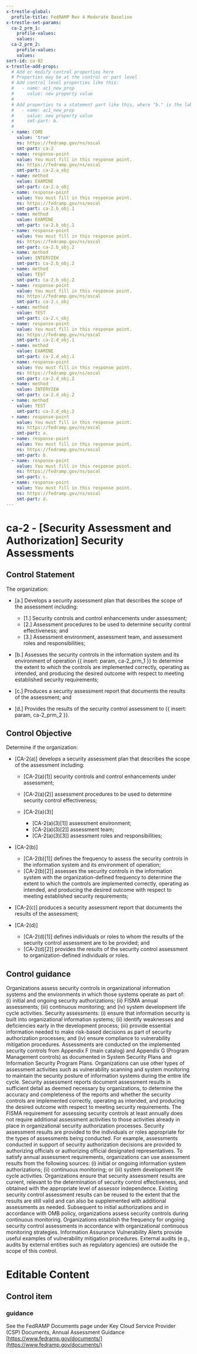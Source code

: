 ```yaml
---
x-trestle-global:
  profile-title: FedRAMP Rev 4 Moderate Baseline
x-trestle-set-params:
  ca-2_prm_1:
    profile-values:
    values:
  ca-2_prm_2:
    profile-values:
    values:
sort-id: ca-02
x-trestle-add-props:
  # Add or modify control properties here
  # Properties may be at the control or part level
  # Add control level properties like this:
  #   - name: ac1_new_prop
  #     value: new property value
  #
  # Add properties to a statement part like this, where "b." is the label of the target statement part
  #   - name: ac1_new_prop
  #     value: new property value
  #     smt-part: b.
  #
  - name: CORE
    value: 'true'
    ns: https://fedramp.gov/ns/oscal
    smt-part: ca-2
  - name: response-point
    value: You must fill in this response point.
    ns: https://fedramp.gov/ns/oscal
    smt-part: ca-2.a_obj
  - name: method
    value: EXAMINE
    smt-part: ca-2.a_obj
  - name: response-point
    value: You must fill in this response point.
    ns: https://fedramp.gov/ns/oscal
    smt-part: ca-2.b_obj.1
  - name: method
    value: EXAMINE
    smt-part: ca-2.b_obj.1
  - name: response-point
    value: You must fill in this response point.
    ns: https://fedramp.gov/ns/oscal
    smt-part: ca-2.b_obj.2
  - name: method
    value: INTERVIEW
    smt-part: ca-2.b_obj.2
  - name: method
    value: TEST
    smt-part: ca-2.b_obj.2
  - name: response-point
    value: You must fill in this response point.
    ns: https://fedramp.gov/ns/oscal
    smt-part: ca-2.c_obj
  - name: method
    value: TEST
    smt-part: ca-2.c_obj
  - name: response-point
    value: You must fill in this response point.
    ns: https://fedramp.gov/ns/oscal
    smt-part: ca-2.d_obj.1
  - name: method
    value: EXAMINE
    smt-part: ca-2.d_obj.1
  - name: response-point
    value: You must fill in this response point.
    ns: https://fedramp.gov/ns/oscal
    smt-part: ca-2.d_obj.2
  - name: method
    value: INTERVIEW
    smt-part: ca-2.d_obj.2
  - name: method
    value: TEST
    smt-part: ca-2.d_obj.2
  - name: response-point
    value: You must fill in this response point.
    ns: https://fedramp.gov/ns/oscal
    smt-part: a.
  - name: response-point
    value: You must fill in this response point.
    ns: https://fedramp.gov/ns/oscal
    smt-part: b.
  - name: response-point
    value: You must fill in this response point.
    ns: https://fedramp.gov/ns/oscal
    smt-part: c.
  - name: response-point
    value: You must fill in this response point.
    ns: https://fedramp.gov/ns/oscal
    smt-part: d.
---
```


# ca-2 - \[Security Assessment and Authorization\] Security Assessments

## Control Statement

The organization:

- \[a.\] Develops a security assessment plan that describes the scope of the assessment including:

  - \[1.\] Security controls and control enhancements under assessment;
  - \[2.\] Assessment procedures to be used to determine security control effectiveness; and
  - \[3.\] Assessment environment, assessment team, and assessment roles and responsibilities;

- \[b.\] Assesses the security controls in the information system and its environment of operation {{ insert: param, ca-2_prm_1 }} to determine the extent to which the controls are implemented correctly, operating as intended, and producing the desired outcome with respect to meeting established security requirements;

- \[c.\] Produces a security assessment report that documents the results of the assessment; and

- \[d.\] Provides the results of the security control assessment to {{ insert: param, ca-2_prm_2 }}.

## Control Objective

Determine if the organization:

- \[CA-2(a)\] develops a security assessment plan that describes the scope of the assessment including:

  - \[CA-2(a)(1)\] security controls and control enhancements under assessment;
  - \[CA-2(a)(2)\] assessment procedures to be used to determine security control effectiveness;
  - \[CA-2(a)(3)\]

    - \[CA-2(a)(3)[1]\] assessment environment;
    - \[CA-2(a)(3)[2]\] assessment team;
    - \[CA-2(a)(3)[3]\] assessment roles and responsibilities;

- \[CA-2(b)\]

  - \[CA-2(b)[1]\] defines the frequency to assess the security controls in the information system and its environment of operation;
  - \[CA-2(b)[2]\] assesses the security controls in the information system with the organization-defined frequency to determine the extent to which the controls are implemented correctly, operating as intended, and producing the desired outcome with respect to meeting established security requirements;

- \[CA-2(c)\] produces a security assessment report that documents the results of the assessment;

- \[CA-2(d)\]

  - \[CA-2(d)[1]\] defines individuals or roles to whom the results of the security control assessment are to be provided; and
  - \[CA-2(d)[2]\] provides the results of the security control assessment to organization-defined individuals or roles.

## Control guidance

Organizations assess security controls in organizational information systems and the environments in which those systems operate as part of: (i) initial and ongoing security authorizations; (ii) FISMA annual assessments; (iii) continuous monitoring; and (iv) system development life cycle activities. Security assessments: (i) ensure that information security is built into organizational information systems; (ii) identify weaknesses and deficiencies early in the development process; (iii) provide essential information needed to make risk-based decisions as part of security authorization processes; and (iv) ensure compliance to vulnerability mitigation procedures. Assessments are conducted on the implemented security controls from Appendix F (main catalog) and Appendix G (Program Management controls) as documented in System Security Plans and Information Security Program Plans. Organizations can use other types of assessment activities such as vulnerability scanning and system monitoring to maintain the security posture of information systems during the entire life cycle. Security assessment reports document assessment results in sufficient detail as deemed necessary by organizations, to determine the accuracy and completeness of the reports and whether the security controls are implemented correctly, operating as intended, and producing the desired outcome with respect to meeting security requirements. The FISMA requirement for assessing security controls at least annually does not require additional assessment activities to those activities already in place in organizational security authorization processes. Security assessment results are provided to the individuals or roles appropriate for the types of assessments being conducted. For example, assessments conducted in support of security authorization decisions are provided to authorizing officials or authorizing official designated representatives. To satisfy annual assessment requirements, organizations can use assessment results from the following sources: (i) initial or ongoing information system authorizations; (ii) continuous monitoring; or (iii) system development life cycle activities. Organizations ensure that security assessment results are current, relevant to the determination of security control effectiveness, and obtained with the appropriate level of assessor independence. Existing security control assessment results can be reused to the extent that the results are still valid and can also be supplemented with additional assessments as needed. Subsequent to initial authorizations and in accordance with OMB policy, organizations assess security controls during continuous monitoring. Organizations establish the frequency for ongoing security control assessments in accordance with organizational continuous monitoring strategies. Information Assurance Vulnerability Alerts provide useful examples of vulnerability mitigation procedures. External audits (e.g., audits by external entities such as regulatory agencies) are outside the scope of this control.

# Editable Content

<!-- Make additions and edits below -->
<!-- The above represents the contents of the control as received by the profile, prior to additions. -->
<!-- If the profile makes additions to the control, they will appear below. -->
<!-- The above markdown may not be edited but you may edit the content below, and/or introduce new additions to be made by the profile. -->
<!-- If there is a yaml header at the top, parameter values may be edited. Use --set-parameters to incorporate the changes during assembly. -->
<!-- The content here will then replace what is in the profile for this control, after running profile-assemble. -->
<!-- The added parts in the profile for this control are below.  You may edit them and/or add new ones. -->
<!-- Each addition must have a heading either of the form ## Control my_addition_name -->
<!-- or ## Part a. (where the a. refers to one of the control statement labels.) -->
<!-- "## Control" parts are new parts added after the statement part. -->
<!-- "## Part" parts are new parts added into the top-level statement part with that label. -->
<!-- Subparts may be added with nested hash levels of the form ### My Subpart Name -->
<!-- underneath the parent ## Control or ## Part being added -->
<!-- See https://ibm.github.io/compliance-trestle/tutorials/ssp_profile_catalog_authoring/ssp_profile_catalog_authoring for guidance. -->

## Control item

### guidance

See the FedRAMP Documents page under Key Cloud Service Provider (CSP) Documents, Annual Assessment Guidance [https://www.fedramp.gov/documents/](https://www.fedramp.gov/documents/) 
